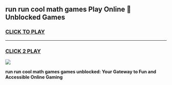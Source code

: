 
## run run cool math games Play Online 👋 Unblocked Games
<h3>
<a href="https://news.freeplayer.one?title=run_run_cool_math_games&ref=17CMG">CLICK TO PLAY</a></h3>
<hr>

<h3>
<a href="https://news.freeplayer.one?title=run_run_cool_math_games&ref=17CMG">CLICK 2 PLAY</a>
  
</h3>

<a href="https://news.freeplayer.one?title=run_run_cool_math_games&ref=17CMG/"><img src="https://clearcache.store/games.png"></a>


**run run cool math games games unblocked: Your Gateway to Fun and Accessible Online Gaming**
